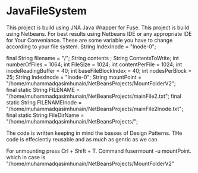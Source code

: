 # JavaFileSystem
This project is build using JNA Java Wrapper for Fuse.
This project is build using Netbeans. For best results using Netbeans IDE or any appropriate IDE for Your Conveniance.
These are some variable you have to change according to your file system.
String IndexInode = "Inode-0";

final String filename = "/";
String contents ;
String ContentsToWrite;
int numberOfFiles = 1064;
int FileSize = 1024;
int contentPerFile = 1024;
int inodeReadingBuffer = 40;
int baseFileBlockIndex = 40;
int nodesPerBlock = 25;
String IndexInode = "Inode-0";
String mountPoint = "/home/muhammadqasimhunain/NetBeansProjects/MountFolderV2";   
final static String FILENAME = "/home/muhammadqasimhunain/NetBeansProjects/mainFile2.txt";
final static String FILENAMEInode = "/home/muhammadqasimhunain/NetBeansProjects/mainFile2Inode.txt";
final static String FileDirName = "/home/muhammadqasimhunain/NetBeansProjects/";
    
The code is written keeping in mind the basses of Design Patterns. THe code is effeciently reusable and as much as genric as we can.

For unmounting press Crl + Shift + T.
Command fusermount -u mountPoint.
which in case is "/home/muhammadqasimhunain/NetBeansProjects/MountFolderV2"
